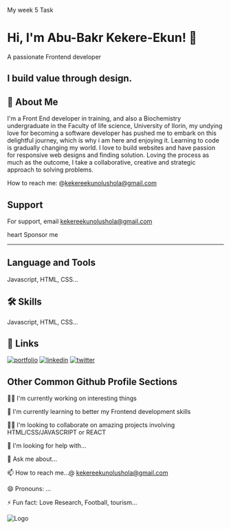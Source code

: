 My week 5 Task
# Hi, I'm Abu-Bakr Kekere-Ekun! 👋

 A passionate Frontend developer 

 ## I build value through design.

## 🚀 About Me
I'm a Front End developer in training, and also a Biochemistry undergraduate in the Faculty of life science, University of Ilorin, my undying love for becoming a software developer has pushed me to embark on this delightful journey, which is why i am here and enjoying it. Learning to code is gradually changing my world. I love to build websites and have passion for responsive web designs and finding solution.
Loving the process as much as the outcome, I take a collaborative, creative and strategic approach to solving problems.


How to reach me: @kekereekunolushola@gmail.com 

## Support

For support, email kekereekunolushola@gmail.com 

heart Sponsor me


<hr>

## Language and Tools
Javascript, HTML, CSS...
## 🛠 Skills
Javascript, HTML, CSS...


## 🔗 Links
[![portfolio](https://img.shields.io/badge/my_portfolio-000?style=for-the-badge&logo=ko-fi&logoColor=white)](https://my-portfolio.lsdyq-lsaawdy-b.repl.co/)
[![linkedin](https://img.shields.io/badge/linkedin-0A66C2?style=for-the-badge&logo=linkedin&logoColor=white)](https://www.linkedin.com/)
[![twitter](https://img.shields.io/badge/twitter-1DA1F2?style=for-the-badge&logo=twitter&logoColor=white)](https://twitter.com/)


## Other Common Github Profile Sections
👩‍💻 I'm currently working on interesting things

🧠 I'm currently learning to better my Frontend development skills

👯‍♀️ I'm looking to collaborate on amazing projects involving HTML/CSS/JAVASCRIPT or REACT

🤔 I'm looking for help with...

💬 Ask me about...

📫 How to reach me...@ kekereekunolushola@gmail.com

😄 Pronouns: ...

⚡️ Fun fact: Love Research, Football, tourism...


![Logo](https://dev-to-uploads.s3.amazonaws.com/uploads/articles/th5xamgrr6se0x5ro4g6.png)
